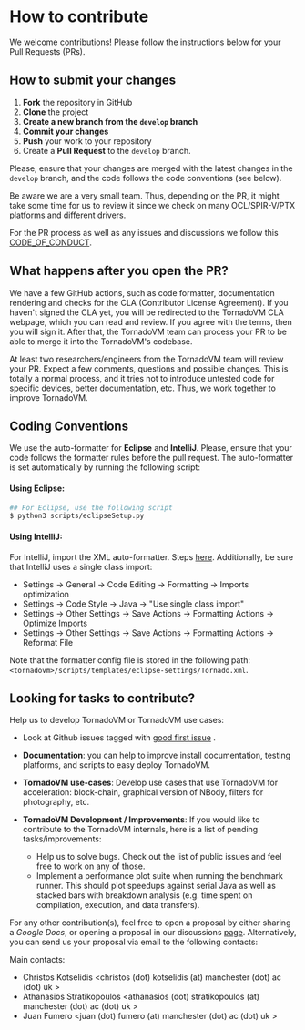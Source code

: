 # How to contribute

We welcome contributions!
Please follow the instructions below for your Pull Requests (PRs).

## How to submit your changes

1. **Fork** the repository in GitHub
2. **Clone** the project
3. **Create a new branch from the `develop` branch**
4. **Commit your changes**
5. **Push** your work to your repository
6. Create a **Pull Request** to the `develop` branch.

Please, ensure that your changes are merged with the latest changes in the `develop` branch, and the code follows the
code conventions (see below).

Be aware we are a very small team.
Thus, depending on the PR, it might take some time for us to review it since we check on many OCL/SPIR-V/PTX platforms and different drivers.

For the PR process as well as any issues and discussions we follow this [CODE_OF_CONDUCT](https://github.com/beehive-lab/TornadoVM/blob/master/CODE_OF_CONDUCT.md).


## What happens after you open the PR?

We have a few GitHub actions, such as code formatter, documentation rendering and checks for the CLA (Contributor License Agreement).
If you haven't signed the CLA yet, you will be redirected to the TornadoVM CLA webpage, which you can read and review.
If you agree with the terms, then you will sign it.
After that, the TornadoVM team can process your PR to be able to merge it into the TornadoVM's codebase.

At least two researchers/engineers from the TornadoVM team will review your PR.
Expect a few comments, questions and possible changes.
This is totally a normal process, and it tries not to introduce untested code for specific devices, better documentation, etc.
Thus, we work together to improve TornadoVM.


## Coding Conventions

We use the auto-formatter for **Eclipse** and **IntelliJ**.
Please, ensure that your code follows the formatter rules before the pull request.
The auto-formatter is set automatically by running the following script:


#### Using Eclipse:
```bash
## For Eclipse, use the following script
$ python3 scripts/eclipseSetup.py
```

#### Using IntelliJ:

For IntelliJ, import the XML auto-formatter. Steps [here](https://tornadovm.readthedocs.io/en/latest/installation.html#ide-code-formatter). Additionally, be sure that
IntelliJ uses a single class import:

* Settings -> General -> Code Editing -> Formatting -> Imports optimization
* Settings -> Code Style -> Java -> "Use single class import"
* Settings -> Other Settings -> Save Actions -> Formatting Actions -> Optimize Imports
* Settings -> Other Settings -> Save Actions -> Formatting Actions -> Reformat File

Note that the formatter config file is stored in the following
path: `<tornadovm>/scripts/templates/eclipse-settings/Tornado.xml`.

## Looking for tasks to contribute?

Help us to develop TornadoVM or TornadoVM use cases:

* Look at Github issues tagged
  with [good first issue](https://github.com/beehive-lab/TornadoVM/issues?q=is%3Aissue+is%3Aopen+label%3A%22good+first+issue%22)
  .
* **Documentation**: you can help to improve install documentation, testing platforms, and scripts to easy deploy
  TornadoVM.
* **TornadoVM use-cases**: Develop use cases that use TornadoVM for acceleration: block-chain, graphical version of
  NBody, filters for photography, etc.
* **TornadoVM Development / Improvements**: If you would like to contribute to the TornadoVM internals, here is a list
  of pending tasks/improvements:

    - Help us to solve bugs. Check out the list of public issues and feel free to work on any of those.
    - Implement a performance plot suite when running the benchmark runner. This should plot speedups against serial
      Java as well as stacked bars with breakdown analysis (e.g. time spent on compilation, execution, and data
      transfers).

For any other contribution(s), feel free to open a proposal by either sharing a *Google Docs*, or opening a proposal in
our discussions [page](https://github.com/beehive-lab/TornadoVM/discussions/categories/ideas-proposals). Alternatively,
you can send us your proposal via email to the following contacts:

Main contacts:

* Christos Kotselidis <christos (dot) kotselidis (at) manchester (dot) ac (dot) uk >
* Athanasios Stratikopoulos <athanasios (dot) stratikopoulos (at) manchester (dot) ac (dot) uk >
* Juan Fumero <juan (dot) fumero (at) manchester (dot) ac (dot) uk >
